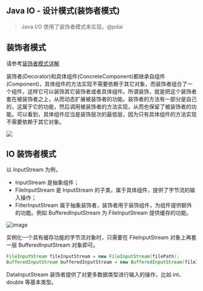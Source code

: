 ## Java IO - 设计模式(装饰者模式)

> Java I/O 使用了装饰者模式来实现。@pdai

## 装饰者模式

请参考[装饰者模式详解](https://www.pdai.tech/md/dev-spec/pattern/12_decorator.html)

装饰者(Decorator)和具体组件(ConcreteComponent)都继承自组件(Component)，具体组件的方法实现不需要依赖于其它对象，而装饰者组合了一个组件，这样它可以装饰其它装饰者或者具体组件。所谓装饰，就是把这个装饰者套在被装饰者之上，从而动态扩展被装饰者的功能。装饰者的方法有一部分是自己的，这属于它的功能，然后调用被装饰者的方法实现，从而也保留了被装饰者的功能。可以看到，具体组件应当是装饰层次的最低层，因为只有具体组件的方法实现不需要依赖于其它对象。

![](https://www.pdai.tech/images/pics/137c593d-0a9e-47b8-a9e6-b71f540b82dd.png)

## IO 装饰者模式

以 InputStream 为例，

+   InputStream 是抽象组件；
+   FileInputStream 是 InputStream 的子类，属于具体组件，提供了字节流的输入操作；
+   FilterInputStream 属于抽象装饰者，装饰者用于装饰组件，为组件提供额外的功能。例如 BufferedInputStream 为 FileInputStream 提供缓存的功能。

![image](https://www.pdai.tech/images/pics/DP-Decorator-java.io.png)

实例化一个具有缓存功能的字节流对象时，只需要在 FileInputStream 对象上再套一层 BufferedInputStream 对象即可。

```java
FileInputStream fileInputStream = new FileInputStream(filePath);
BufferedInputStream bufferedInputStream = new BufferedInputStream(fileInputStream);
```

DataInputStream 装饰者提供了对更多数据类型进行输入的操作，比如 int、double 等基本类型。